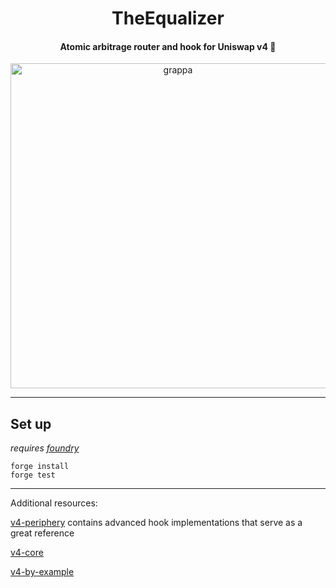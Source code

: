 <div align="center">
    
   <h1>TheEqualizer</h1>

   <h4>Atomic arbitrage router and hook for Uniswap v4 🦄</h4>

   <p align='center'>
      <img src='https://flaszonfilm.com/wp-content/uploads/2023/09/the-equalizer.jpg?w=1024' alt='grappa' width="520" />
   </p> 
</div>


---

## Set up

*requires [foundry](https://book.getfoundry.sh)*

```
forge install
forge test
```
---

Additional resources:

[v4-periphery](https://github.com/uniswap/v4-periphery) contains advanced hook implementations that serve as a great reference

[v4-core](https://github.com/uniswap/v4-core)

[v4-by-example](https://v4-by-example.org)

